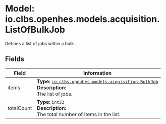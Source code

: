 # Model: io.clbs.openhes.models.acquisition.ListOfBulkJob

Defines a list of jobs within a bulk.

## Fields

| Field | Information |
| --- | --- |
| items | <b>Type:</b> [`io.clbs.openhes.models.acquisition.BulkJob`](model-io-clbs-openhes-models-acquisition-bulkjob.md)<br><b>Description:</b><br>The list of jobs. |
| totalCount | <b>Type:</b> `int32`<br><b>Description:</b><br>The total number of items in the list. |

